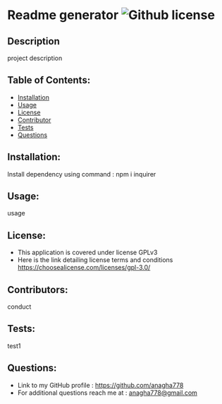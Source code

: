 # Readme generator ![Github license](https://shields.io/badge/license-GPLv3-blue.svg)
## Description
project description
## Table of Contents:
* [Installation](#Installation)
* [Usage](#Usage)
* [License](#License)
* [Contributor](#Contributors)
* [Tests](#Tests)
* [Questions](#Questions)
## Installation:
Install dependency using command : npm i inquirer
## Usage:
usage
## License:
* This application is covered under license GPLv3
* Here is the link detailing license terms and conditions https://choosealicense.com/licenses/gpl-3.0/
## Contributors:
conduct
## Tests:
test1
## Questions:
* Link to my GitHub profile : https://github.com/anagha778  
* For additional questions reach me at : anagha778@gmail.com
